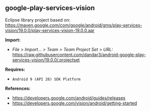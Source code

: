 ## google-play-services-vision

Eclipse library project based on:<br/>
https://maven.google.com/com/google/android/gms/play-services-vision/19.0.0/play-services-vision-19.0.0.aar

**Import:**
- _File > Import... > Team > Team Project Set > URL:_<br/>
  https://raw.githubusercontent.com/dandar3/android-google-play-services-vision/19.0.0/.projectset

**Requires:**
- `Android 9 (API 28) SDK Platform`

**References:**
- https://developers.google.com/android/guides/releases
- https://developers.google.com/vision/android/getting-started